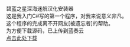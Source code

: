 碧蓝之星深海迷航汉化安装器<br>
这是我入门C#写的第一个程序，对我来说意义非凡。<br>
这个程序的完成离不开网友[被遗忘者]的帮助。<br>
为方便下载源码，已上传到蓝奏云<br>
[点击此处下载](https://blzxteam.lanzouj.com/iH2gG1amm67e)
